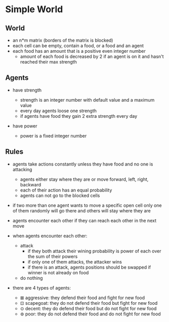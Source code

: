 # Simple World

## World
- an n*m matrix (borders of the matrix is blocked)
- each cell can be empty, contain a food, or a food and an agent
- each food has an amount that is a positive even integer number    
    - amount of each food is decreased by 2 if an agent is on it and hasn't reached their max strength

## Agents
- have strength
    - strength is an integer number with default value and a maximum value
    - every day agents loose one strength
    - if agents have food they gain 2 extra strength every day 
    
- have power
    - power is a fixed integer number
    
## Rules
- agents take actions constantly unless they have food and no one is attacking
    - agents either stay where they are or move forward, left, right, backward
    - each of their action has an equal probability 
    - agents can not go to the blocked cells

- if two more than one agent wants to move a specific open cell only one of them randomly will go there and others will stay where they are
- agents encounter each other if they can reach each other in the next move

- when agents encounter each other:
    - attack
        - if they both attack their wining probability is power of each over the sum of their powers
        - if only one of them attacks, the attacker wins
        - if there is an attack, agents positions should be swapped if winner is not already on food
    - do nothing

- there are 4 types of agents:
   - ⊠ aggressive: they defend their food and fight for new food
   - ⊡ scapegoat: they do not defend their food but fight for new food
   - ⊙ decent: they do defend their food but do not fight for new food   
   - ⊚ poor: they do not defend their food and do not fight for new food
 